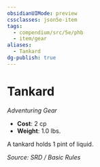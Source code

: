 ```yaml
---
obsidianUIMode: preview
cssclasses: json5e-item
tags:
  - compendium/src/5e/phb
  - item/gear
aliases:
  - Tankard
dg-publish: true
---
```

# Tankard
*Adventuring Gear*  

- **Cost**: 2 cp
- **Weight**: 1.0 lbs.

A tankard holds 1 pint of liquid.

*Source: SRD / Basic Rules*